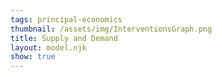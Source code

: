 ```yaml
---
tags: principal-economics
thumbnail: /assets/img/InterventionsGraph.png
title: Supply and Demand
layout: model.njk
show: true
---
```

<script defer>
const myCalculator = new EconVision();

myCalculator.setGraphs({ 'engine': 'desmos', 'idDiv': 'SupplyDemandGraph', 'height': '650px', 'width': '100', 'left': '-100', 'right': '1100', 'bottom': '-10', 'top': '600', 'copy': true, 'expressions': false, 'zoomFit': true, 'showXAxis': true, 'showYAxis': true, 'xAxisLabel': 'Quantity', 'yAxisLabel': 'Price' });

//static
myCalculator.addExpression({ 'idDiv': 'DemandFunctionStatic', 'latex': "y=-\\frac{50}{100}\\cdot x+300", 'color': '#be185d', 'hidden': false, 'listGraphs': [0] });
myCalculator.addExpression({ 'idDiv': 'SupplyFunctionStatic', 'latex': "y=\\frac{50}{100}\\cdot x+100", 'color': '#7e22ce', 'hidden': false, 'listGraphs': [0] });

//define demand curve using sliders
myCalculator.addSliderInput({ 'idDiv': 'DemandCurveInterceptSlider', 'title': 'Shift in the Demand Curve', 'latex': 'D_{c}', 'min': '0', 'max': '500', 'step': '1', 'defaultValue': '300', 'simpleMode': true, 'legendText': ["Inward shift", " ", "Outward shift"], 'listGraphs': [0] });
myCalculator.addSliderInput({ 'idDiv': 'DemandCurveSlopeSlider', 'title': 'Slope of the Demand Curve', 'latex': 'D_{m}', 'min': '0', 'max': '1000', 'step': '0.01', 'defaultValue': '50', 'simpleMode': true, 'legendText': ["More elastic", " ", "Less elastic"], 'listGraphs': [0] });
myCalculator.addExpression({ 'idDiv': 'DemandFunction', 'latex': "P_d(Q) = -D_{m}/100*Q + D_{c}", 'color': '#be185d', 'lineStyle': Desmos.Styles.DASHED, 'hidden': false, 'listGraphs': [0] });

myCalculator.line();
//define supply curve using sliders
myCalculator.addSliderInput({ 'idDiv': 'SupplyCurveInterceptSlider', 'title': 'Shift in the Supply Curve', 'latex': 'S_{c}', 'min': '-100', 'max': '200', 'step': '1', 'defaultValue': '100', 'simpleMode': true, 'legendText': ["Outward shift", " ", "Inward shift"], 'listGraphs': [0] });
myCalculator.addSliderInput({ 'idDiv': 'SupplyCurveSlopeSlider', 'title': 'Slope of the Supply Curve', 'latex': 'S_{m}', 'min': '0', 'max': '1000', 'step': '0.01', 'defaultValue': '50', 'simpleMode': true, 'legendText': ["More elastic", " ", "Less elastic"], 'listGraphs': [0] });
myCalculator.addExpression({ 'idDiv': 'SupplyFunction', 'latex': "P_s(Q) = S_{m}/100*Q + S_{c}", 'color': '#7e22ce', 'lineStyle': Desmos.Styles.DASHED, 'hidden': false, 'listGraphs': [0] });

//find equilibrium quantity and price 
myCalculator.addExpression({ 'idDiv': 'EquilibriumQuantity', 'latex': "P_s(q)\\sim P_d(q)", 'listGraphs': [0] });
myCalculator.addExpression({ 'idDiv': 'EquilibriumPrice', 'latex': "p = P_s(q)", 'listGraphs': [0] });

//label equilibrium quantity and price
myCalculator.addExpression({ 'idDiv': 'drawPline', 'latex': "y=p\\left\\{q>x>0\\right\\}", 'color': '#9c9c9c', 'lineStyle': Desmos.Styles.DASHED, 'lineWidth': '1', 'listGraphs': [0] });
myCalculator.addExpression({ 'idDiv': 'drawQline', 'latex': "x=q\\left\\{p>y>0\\right\\}", 'color': '#9c9c9c', 'lineStyle': Desmos.Styles.DASHED, 'lineWidth': '1', 'listGraphs': [0] });
myCalculator.addLabel({ 'idDiv': 'EquilibriumPLabel', 'latex': "(0, p)", 'label': 'P', 'color': '#475569', 'pointStyle': Desmos.Styles.POINT, 'labelOrientation':Desmos.LabelOrientations.RIGHT, 'showLabel': true, 'listGraphs': [0] });
myCalculator.addLabel({ 'idDiv': 'EquilibriumQLabel', 'latex': "(q, 0)", 'label': 'Q', 'color': '#475569', 'pointStyle': Desmos.Styles.POINT, 'labelOrientation':Desmos.LabelOrientations.ABOVE, 'showLabel': true, 'listGraphs': [0] });

//add instructions
myCalculator.setInstructions({
    'title': 'Getting Started',
    'content': 'Welcome to the Supply and Demand interactive graph. This graph helps you visualize the impact of changes in supply and demand on equilibrium price and quantity.'
});
myCalculator.setInstructions({
    'title': 'Using the Interactive Graph',
    'content': 'Use the sliders to shift the curves laterally and/or change the elasticity of the curves. Watch how these changes affect equilibrium quantity and equilibrium price.'
});

//set creator
myCalculator.setCreators({ 'title': 'Developer', 'name': 'Kyla', 'school': "CC'24" });

//update bounds of the graph
// myCalculator.addExpression({ 'idDiv': 'BountdTop', 'latex': "B_{t}=P_d(0)", 'listGraphs': [0] });
// myCalculator.addExpression({ 'idDiv': 'BountdRight', 'latex': 'P_d(B_{r})\\sim 0', 'listGraphs': [0] });
// myCalculator.setBounds({ 'top': 'B_{t}', 'right': 'B_{r}', 'listGraphs': [0] });


</script>
